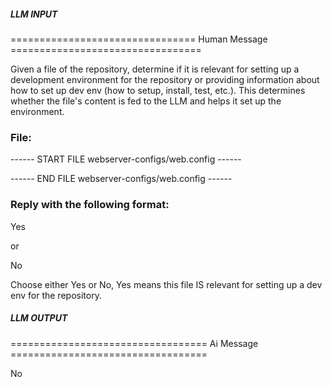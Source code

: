 ##### LLM INPUT #####
================================ Human Message =================================

Given a file of the repository, determine if it is relevant for setting up a development environment for the repository or providing information about how to set up dev env (how to setup, install, test, etc.). This determines whether the file's content is fed to the LLM and helps it set up the environment.

### File:
------ START FILE webserver-configs/web.config ------
<?xml version="1.0" encoding="UTF-8"?>
<configuration>
    <system.webServer>
        <defaultDocument>
            <files>
                <remove value="index.php" />
                <add value="index.php" />
            </files>
        </defaultDocument>
        <rewrite>
            <rules>
                <rule name="request_filename" stopProcessing="true">
                    <match url="." ignoreCase="false" />
                    <conditions logicalGrouping="MatchAll">
                        <add input="{REQUEST_FILENAME}" matchType="IsFile" ignoreCase="false" negate="true" />
                        <add input="{REQUEST_FILENAME}" matchType="IsDirectory" ignoreCase="false" negate="true" />
                    </conditions>
                    <action type="Rewrite" url="index.php" />
                </rule>
                <rule name="user_error_redirect" stopProcessing="true">
                    <match url="^(user)/(.*)\.(txt|md|json|yaml|yml|php|php2|php3|php4|php5|phar|phtml|pl|py|cgi|twig|sh|bat)$" ignoreCase="false" />
                    <action type="Redirect" url="error" redirectType="Permanent" />
                </rule>
                <rule name="ignore_folders" stopProcessing="true">
                    <match url="^(\.git|cache|bin|logs|backup|webserver-configs|tests)/(.*)" ignoreCase="false" />
                    <action type="Redirect" url="error" redirectType="Permanent" />
                </rule>
                <rule name="system" stopProcessing="true">
                    <match url="^system/(.*)\.(txt|md|html|htm|shtml|shtm|json|yaml|yml|php|php2|php3|php4|php5|phar|phtml|twig|sh|bat)$" ignoreCase="false" />
                    <action type="Redirect" url="error" redirectType="Permanent" />
                </rule>
                <rule name="vendor" stopProcessing="true">
                    <match url="^vendor/(.*)\.(txt|md|html|htm|shtml|shtm|json|yaml|yml|php|php2|php3|php4|php5|phar|phtml|twig|sh|bat)$" ignoreCase="false" />
                    <action type="Redirect" url="error" redirectType="Permanent" />
                </rule>
            </rules>
        </rewrite>
    </system.webServer>
    <system.web>
        <httpRuntime requestPathInvalidCharacters="&lt;,&gt;,*,%,&amp;,\,?" />
    </system.web>
</configuration>

------ END FILE webserver-configs/web.config ------

### Reply with the following format:

<rel>Yes</rel>

or

<rel>No</rel>

Choose either Yes or No, Yes means this file IS relevant for setting up a dev env for the repository.

##### LLM OUTPUT #####
================================== Ai Message ==================================

<rel>No</rel>